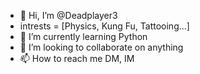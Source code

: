 - 👋 Hi, I’m @Deadplayer3
- intrests = [Physics, Kung Fu, Tattooing...]
- 🌱 I’m currently learning Python
- 💞️ I’m looking to collaborate on anything
- 📫 How to reach me DM, IM

<!---
Deadplayer3/Deadplayer3 is a ✨ special ✨ repository because its `README.md` (this file) appears on your GitHub profile.
You can click the Preview link to take a look at your changes.
--->

